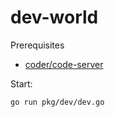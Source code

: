 # dev-world

Prerequisites
- [coder/code-server](https://github.com/coder/code-server)

Start:

```
go run pkg/dev/dev.go
```
